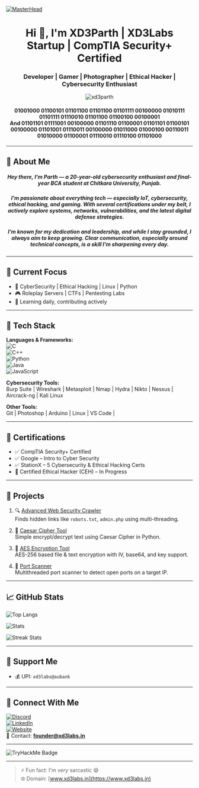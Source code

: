 [![MasterHead](https://github.com/XD3Parth/XD3Parth/blob/main/225813708-98b745f2-7d22-48cf-9150-083f1b00d6c9.gif)](https://xd3labs.in)

<h1 align="center">Hi 👋, I'm XD3Parth | XD3Labs Startup | CompTIA Security+ Certified</h1>
<h3 align="center">Developer | Gamer | Photographer | Ethical Hacker | Cybersecurity Enthusiast</h3>

<p align="center">
  <img src="https://komarev.com/ghpvc/?username=xd3parth&label=Profile%20views&color=0e75b6&style=flat" alt="xd3parth" />
</p>

<h4 align="center">01001000 01100101 01101100 01101100 01101111 00100000 01010111 01101111 01110010 01101100 01100100 00100001 <br/> And 01101101 01111001 00100000 01101110 01100001 01101101 01100101 00100000 01101001 01110011 00100000 01011000 01000100 00110011 01010000 01100001 01110010 01110100 01101000</h4>

---

## 🔹 About Me
<h5 align="center">
Hey there, I'm Parth — a 20-year-old cybersecurity enthusiast and final-year BCA student at Chitkara University, Punjab.
</h5>

<h5 align="center">
I'm passionate about everything tech — especially IoT, cybersecurity, ethical hacking, and gaming. With several certifications under my belt, I actively explore systems, networks, vulnerabilities, and the latest digital defense strategies.
</h5>

<h5 align="center">
I'm known for my dedication and leadership, and while I stay grounded, I always aim to keep growing. Clear communication, especially around technical concepts, is a skill I’m sharpening every day.
</h5>

---

## 🚀 Current Focus

- 🔐 CyberSecurity | Ethical Hacking | Linux | Python
- 🎮 Roleplay Servers | CTFs | Pentesting Labs
- 🌱 Learning daily, contributing actively

---

## 🔨 Tech Stack

**Languages & Frameworks:**  
![C](https://img.shields.io/badge/-C-00599C?style=flat&logo=c)  
![C++](https://img.shields.io/badge/-C++-00599C?style=flat&logo=cplusplus)  
![Python](https://img.shields.io/badge/-Python-3776AB?style=flat&logo=python)  
![Java](https://img.shields.io/badge/-Java-007396?style=flat&logo=java)  
![JavaScript](https://img.shields.io/badge/-JavaScript-F7DF1E?style=flat&logo=javascript)  

**Cybersecurity Tools:**  
Burp Suite | Wireshark | Metasploit | Nmap | Hydra | Nikto | Nessus | Aircrack-ng | Kali Linux  

**Other Tools:**  
Git | Photoshop | Arduino | Linux | VS Code |

---

## 🔑 Certifications

- ✅ CompTIA Security+ Certified
- ✅ Google – Intro to Cyber Security
- ✅ StationX – 5 Cybersecurity & Ethical Hacking Certs
- 🔄 Certified Ethical Hacker (CEH) – In Progress

---

## 🧠 Projects

1. 🔍 [Advanced Web Security Crawler](https://github.com/XD3Parth/Web-Security-Crawler)  
   Finds hidden links like `robots.txt`, `admin.php` using multi-threading.

2. 🔐 [Caesar Cipher Tool](https://github.com/XD3Parth/Simple-Encrypt-Decrypt)  
   Simple encrypt/decrypt text using Caesar Cipher in Python.

3. 🔐 [AES Encryption Tool](https://github.com/XD3Parth/Advanced-Encrypt-Decrypt)  
   AES-256 based file & text encryption with IV, base64, and key support.

4. 🔎 [Port Scanner](https://github.com/XD3Parth/port-scanner)  
   Multithreaded port scanner to detect open ports on a target IP.

---

## 📈 GitHub Stats

<p float="left">
  <img src="https://github-readme-stats.vercel.app/api/top-langs?username=xd3parth&show_icons=true&theme=tokyonight&layout=compact" alt="Top Langs" />
</p>
<p float="left">
  <img src="https://github-readme-stats.vercel.app/api?username=xd3parth&show_icons=true&theme=tokyonight" alt="Stats" />
</p>
<p float="left">
  <img src="https://github-readme-streak-stats.herokuapp.com/?user=xd3parth&theme=tokyonight" alt="Streak Stats" />
</p>

---

## 🧾 Support Me

- 💰 UPI: `xd3labs@aubank`

---

## 🔗 Connect With Me

[![Discord](https://img.shields.io/badge/-Discord-5865F2?style=flat&logo=discord&logoColor=white)](https://discord.gg/h62dsrd8SN)  
[![LinkedIn](https://img.shields.io/badge/-LinkedIn-0A66C2?style=flat&logo=linkedin&logoColor=white)](https://www.linkedin.com/in/Parthxd3/)  
[![Website](https://img.shields.io/badge/-Website-000?style=flat&logo=google-chrome&logoColor=white)](https://www.xd3labs.in)  
📧 Contact: **founder@xd3labs.in**

---

![TryHackMe Badge](<img src="https://tryhackme-badges.s3.amazonaws.com/parthxd3.png"/>)

---

> ⚡ Fun fact: I'm *very* sarcastic 😄  
> 🌐 Domain: [www.xd3labs.in](https://www.xd3labs.in)
